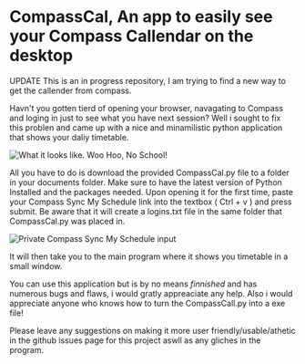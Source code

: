 # CompassCal, An app to easily see your Compass Callendar on the desktop

UPDATE
This is an in progress repository, I am trying to find a new way to get the callender from compass.

Havn't you gotten tierd of opening your browser, navagating to Compass and loging in just to see what you have next session? Well i sought to fix this problen and came up with a nice and minamilistic python application that shows your daliy timetable.   

![What it looks like. Woo Hoo, No School!](https://user-images.githubusercontent.com/122259384/221346122-5f9f7213-b39a-49a9-bc2e-f8f23cb5de7e.png)


All you have to do is download the provided CompassCal.py file to a folder in your documents folder. Make sure to have the latest version of Python Installed and the packages needed.
Upon opening it for the first time, paste your Compass Sync My Schedule link into the textbox ( Ctrl + v ) and press submit. Be aware that it will create a logins.txt file in the same folder that CompassCal.py was placed in.

![Private Compass Sync My Schedule input](https://user-images.githubusercontent.com/122259384/221346145-535bc607-37b5-4c9d-b088-94afb719e389.png)

It will then take you to the main program where it shows you timetable in a small window.


 
 You can use this application but is by no means *finnished* and has numerous bugs and flaws, i would gratly appreaciate any help. Also i would appreciate anyone who knows how to turn the CompassCall.py into a exe file!

Please leave any suggestions on making it more user friendly/usable/athetic in the github issues page for this project aswll as any gliches in the program.
